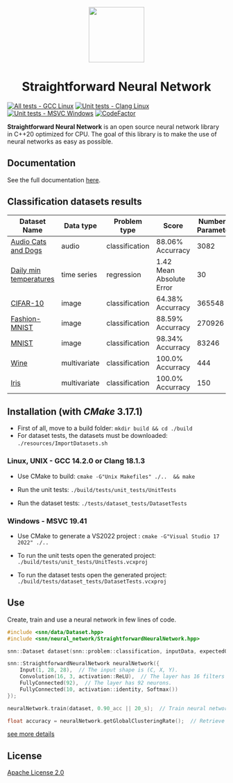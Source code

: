 <p align="center">
    <img src="https://github.com/MatthieuHernandez/NeuralNetworkTest/blob/master/CPU_MLP.png" width="128" style="text-align:center">
    <br/>
    <h1 align="center"> Straightforward Neural Network </h1>
</p>

[![All tests - GCC Linux](https://github.com/MatthieuHernandez/StraightforwardNeuralNetwork/actions/workflows/gcc_linux.yml/badge.svg)](https://github.com/MatthieuHernandez/StraightforwardNeuralNetwork/actions/workflows/gcc_linux.yml)
[![Unit tests - Clang Linux](https://github.com/MatthieuHernandez/StraightforwardNeuralNetwork/actions/workflows/clang_linux.yml/badge.svg)](https://github.com/MatthieuHernandez/StraightforwardNeuralNetwork/actions/workflows/clang_linux.yml)
[![Unit tests - MSVC Windows](https://github.com/MatthieuHernandez/StraightforwardNeuralNetwork/actions/workflows/msvc_windows.yml/badge.svg)](https://github.com/MatthieuHernandez/StraightforwardNeuralNetwork/actions/workflows/msvc_windows.yml)
[![CodeFactor](https://www.codefactor.io/repository/github/matthieuhernandez/straightforwardneuralnetwork/badge)](https://www.codefactor.io/repository/github/matthieuhernandez/straightforwardneuralnetwork)

**Straightforward Neural Network** is an open source neural network library in C++20 optimized for CPU. The goal of this library is to make the use of neural networks as easy as possible.

## Documentation
 See the full documentation [here](https://matthieuhernandez.github.io/StraightforwardNeuralNetwork/).

## Classification datasets results
| Dataset Name | Data type | Problem type | Score | Number of Parameters |
|--------------|-----------|--------------|-------|----------------------|
| [Audio Cats and Dogs](https://www.kaggle.com/mmoreaux/audio-cats-and-dogs) | audio        | classification | 88.06% Accurracy         | 3082   |
| [Daily min temperatures](https://github.com/jbrownlee/Datasets)            | time series  | regression     | 1.42 Mean Absolute Error | 30     |
| [CIFAR-10](https://www.cs.toronto.edu/~kriz/cifar.html)                    | image        | classification | 64.38% Accurracy         | 365548 |
| [Fashion-MNIST](https://github.com/zalandoresearch/fashion-mnist)          | image        | classification | 88.59% Accurracy         | 270926 |
| [MNIST](http://yann.lecun.com/exdb/mnist)                                  | image        | classification | 98.34% Accurracy         | 83246  |
| [Wine](https://archive.ics.uci.edu/ml/datasets/wine)                       | multivariate | classification | 100.0% Accurracy         | 444    |
| [Iris](https://archive.ics.uci.edu/ml/datasets/iris)                       | multivariate | classification | 100.0% Accurracy         | 150    |

## Installation (with *CMake* 3.17.1)

* First of all, move to a build folder: `mkdir build && cd ./build`
* For dataset tests, the datasets must be downloaded: `./resources/ImportDatasets.sh`

### Linux, UNIX - GCC 14.2.0 or Clang 18.1.3

* Use CMake to build: `cmake -G"Unix Makefiles" ./..  && make`

* Run the unit tests: `./build/tests/unit_tests/UnitTests`

* Run the dataset tests: `./tests/dataset_tests/DatasetTests`

### Windows - MSVC 19.41

* Use CMake to generate a VS2022 project : `cmake -G"Visual Studio 17 2022" ./..`

* To run the unit tests open the generated project: `./build/tests/unit_tests/UnitTests.vcxproj`

* To run the dataset tests open the generated project: `./build/tests/dataset_tests/DatasetTests.vcxproj`

 ## Use
Create, train and use a neural network in few lines of code.
```cpp
#include <snn/data/Dataset.hpp>
#include <snn/neural_network/StraightforwardNeuralNetwork.hpp>

snn::Dataset dataset(snn::problem::classification, inputData, expectedOutputs);

snn::StraightforwardNeuralNetwork neuralNetwork({
    Input(1, 28, 28),  // The input shape is (C, X, Y).
    Convolution(16, 3, activation::ReLU),  // The layer has 16 filters and (3, 3) kernels.
    FullyConnected(92),  // The layer has 92 neurons.
    FullyConnected(10, activation::identity, Softmax())
});

neuralNetwork.train(dataset, 0.90_acc || 20_s);  // Train neural network on data until 90% accuracy or 20s.

float accuracy = neuralNetwork.getGlobalClusteringRate();  // Retrieve the accuracy.
```
[see more details](https://github.com/MatthieuHernandez/StraightforwardNeuralNetwork/wiki/)
## License

[Apache License 2.0](LICENSE)
